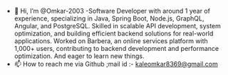 - 👋 Hi, I’m @Omkar-2003 
-Software Developer with around 1 year of experience, specializing in Java, Spring Boot, Node.js, GraphQL, Angular, and PostgreSQL.
Skilled in scalable API development, system optimization, and building efficient backend solutions for real-world applications.
Worked on Barbera, an online services platform with 1,000+ users,
 contributing to backend development and performance optimization. And eager to learn new things.
- 📫 How to reach me via Github ;mail id :- kaleomkar8369@gmail.com

<!---
Omkar-2003/Omkar-2003 is a ✨ special ✨ repository because its `README.md` (this file) appears on your GitHub profile.
You can click the Preview link to take a look at your changes.
--->

